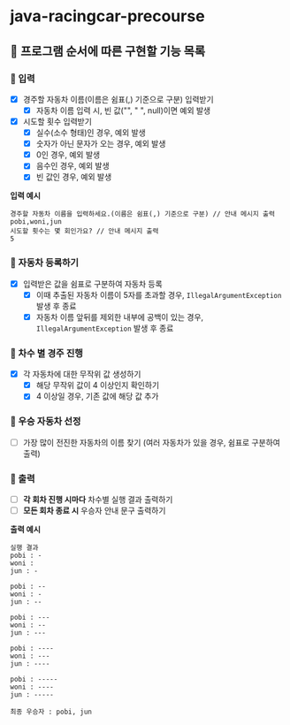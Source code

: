 # java-racingcar-precourse

## 📌 프로그램 순서에 따른 구현할 기능 목록

### 📝 입력

- [X] 경주할 자동차 이름(이름은 쉼표(,) 기준으로 구분) 입력받기
  - [X] 자동차 이름 입력 시, 빈 값("", " ", null)이면 예외 발생
- [X] 시도할 횟수 입력받기
  - [X] 실수(소수 형태)인 경우, 예외 발생
  - [X] 숫자가 아닌 문자가 오는 경우, 예외 발생
  - [X] 0인 경우, 예외 발생
  - [X] 음수인 경우, 예외 발생
  - [X] 빈 값인 경우, 예외 발생

**입력 예시**
```
경주할 자동차 이름을 입력하세요.(이름은 쉼표(,) 기준으로 구분) // 안내 메시지 출력
pobi,woni,jun
시도할 횟수는 몇 회인가요? // 안내 메시지 출력
5
```

### 📝 자동차 등록하기
- [X] 입력받은 값을 쉼표로 구분하여 자동차 등록
    - [X] 이때 추출된 자동차 이름이 5자를 초과할 경우, ```IllegalArgumentException``` 발생 후 종료
    - [X] 자동차 이름 앞뒤를 제외한 내부에 공백이 있는 경우, ```IllegalArgumentException``` 발생 후 종료

### 📝 차수 별 경주 진행
- [X] 각 자동차에 대한 무작위 값 생성하기
    - [X] 해당 무작위 값이 4 이상인지 확인하기
    - [X] 4 이상일 경우, 기존 값에 해당 값 추가

### 📝 우승 자동차 선정
- [ ] 가장 많이 전진한 자동차의 이름 찾기 (여러 자동차가 있을 경우, 쉼표로 구분하여 출력)

### 📝 출력

- [ ] **각 회차 진행 시마다** 차수별 실행 결과 출력하기
- [ ] **모든 회차 종료 시** 우승자 안내 문구 출력하기

**출력 예시**
```
실행 결과
pobi : -
woni : 
jun : -

pobi : --
woni : -
jun : --

pobi : ---
woni : --
jun : ---

pobi : ----
woni : ---
jun : ----

pobi : -----
woni : ----
jun : -----

최종 우승자 : pobi, jun
```

